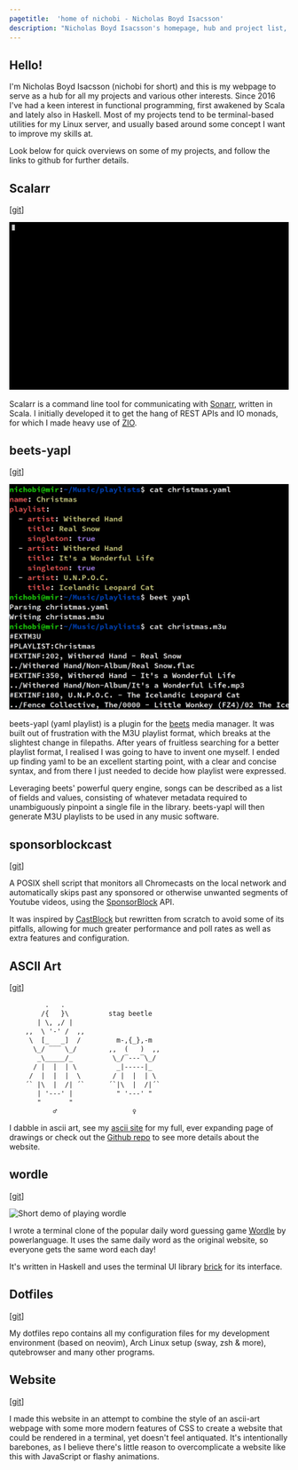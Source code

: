 ```yaml
---
pagetitle:  'home of nichobi - Nicholas Boyd Isacsson'
description: "Nicholas Boyd Isacsson's homepage, hub and project list, including programming, ASCII art and Linux stuff."
---
```


## Hello!

  I'm Nicholas Boyd Isacsson (nichobi for short) and this is my webpage to serve as a hub for all my projects and various other interests. Since 2016 I've had a keen interest in functional programming, first awakened by Scala and lately also in Haskell. Most of my projects tend to be terminal-based utilities for my Linux server, and usually based around some concept I want to improve my skills at.

  Look below for quick overviews on some of my projects, and follow the links to github for further details.

## Scalarr
\[[git](https://github.com/nichobi/scalarr)\]

  ![Short demo of Scalarr functionality](https://raw.githubusercontent.com/nichobi/scalarr/master/scalarr.gif)

  Scalarr is a command line tool for communicating with [Sonarr](https://sonarr.tv/), written in Scala.
  I initially developed it to get the hang of REST APIs and IO monads, for which I made heavy use of [ZIO](https://zio.dev/).

## beets-yapl
\[[git](https://github.com/nichobi/beets-yapl)\]

  ![Terminal output demoing how beets-yapl converts its playlist format to M3U](beets-yapl.png)

  beets-yapl (yaml playlist) is a plugin for the [beets](https://github.com/beetbox/beets) media manager. It was built out of frustration with the M3U playlist format, which breaks at the slightest change in filepaths. After years of fruitless searching for a better playlist format, I realised I was going to have to invent one myself. I ended up finding yaml to be an excellent starting point, with a clear and concise syntax, and from there I just needed to decide how playlist were expressed.

  Leveraging beets' powerful query engine, songs can be described as a list of fields and values, consisting of whatever metadata required to unambiguously pinpoint a single file in the library. beets-yapl will then generate M3U playlists to be used in any music software.

## sponsorblockcast
\[[git](https://github.com/nichobi/sponsorblockcast)\]

  A POSIX shell script that monitors all Chromecasts on the local network and automatically skips past any sponsored or otherwise unwanted segments of Youtube videos, using the [SponsorBlock](https://github.com/ajayyy/SponsorBlock) API.

  It was inspired by [CastBlock](https://github.com/stephen304/castblock) but rewritten from scratch to avoid some of its pitfalls, allowing for much greater performance and poll rates as well as extra features and configuration.

## ASCII Art
\[[git](https://github.com/nichobi/ascii)\]

```
         .   .
        /{   }\          stag beetle
       | \, ,/ |
    ,,  \ '-' /  ,,
     \  [_   _]  /         m-,{_},-m
      \_/ ‾‾‾ \_/        ,,  (   )  ,,
       _\_____/_          \_/‾---‾\_/
      / |  |  | \          _|-----|_
     /  |  |  |  \        / |  |  | \
    ´` |\  |  /| ´`      ´`|\  |  /|´`
       | '---' |           " '---' "
       "       "
           ♂                   ♀
```

  I dabble in ascii art, see my [ascii site](https://ascii.nichobi.com) for my full, ever expanding page of drawings or check out the [Github repo](https://github.com/nichobi/ascii) to see more details about the website.

## wordle
\[[git](https://github.com/nichobi/wordle)\]

  ![Short demo of playing wordle](https://raw.githubusercontent.com/nichobi/wordle/master/wordle.gif)

  I wrote a terminal clone of the popular daily word guessing game [Wordle](https://www.powerlanguage.co.uk/wordle/) by powerlanguage. It uses the same daily word as the original website, so everyone gets the same word each day!

  It's written in Haskell and uses the terminal UI library [brick](https://github.com/jtdaugherty/brick) for its interface.

## Dotfiles
\[[git](https://github.com/nichobi/dotfiles)\]

  My dotfiles repo contains all my configuration files for my development environment (based on neovim), Arch Linux setup (sway, zsh & more), qutebrowser and many other programs.

## Website
\[[git](https://github.com/nichobi/website)\]

  I made this website in an attempt to combine the style of an ascii-art webpage with some more modern features of CSS to create a website that could be rendered in a terminal, yet doesn't feel antiquated. It's intentionally barebones, as I believe there's little reason to overcomplicate a website like this with JavaScript or flashy animations.
